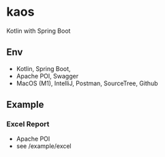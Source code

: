 # kaos

Kotlin with Spring Boot 

## Env

- Kotlin, Spring Boot,
- Apache POI, Swagger
- MacOS (M1), IntelliJ, Postman, SourceTree, Github

## Example

### Excel Report
- Apache POI 
- see /example/excel
